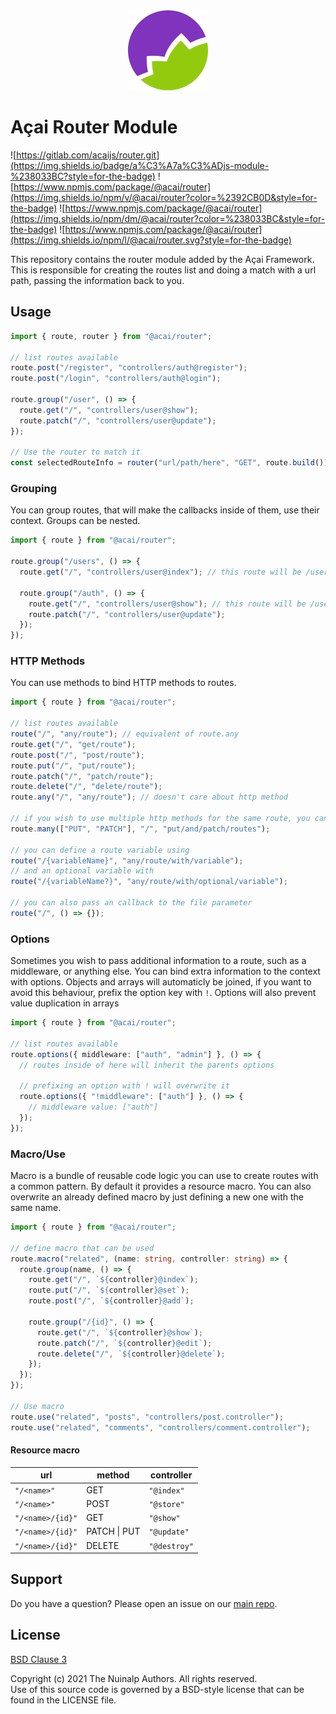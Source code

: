 <div align="center"><img src="https://github.com/AcaiJS/ref_documentation/blob/production/public/img/logo.svg" width="128"></div>

# Açai Router Module

![https://gitlab.com/acaijs/router.git](https://img.shields.io/badge/a%C3%A7a%C3%ADjs-module-%238033BC?style=for-the-badge) ![https://www.npmjs.com/package/@acai/router](https://img.shields.io/npm/v/@acai/router?color=%2392CB0D&style=for-the-badge) ![https://www.npmjs.com/package/@acai/router](https://img.shields.io/npm/dm/@acai/router?color=%238033BC&style=for-the-badge) ![https://www.npmjs.com/package/@acai/router](https://img.shields.io/npm/l/@acai/router.svg?style=for-the-badge)

This repository contains the router module added by the Açai Framework. This is responsible for creating the routes list and doing a match with a url path, passing the information back to you.

## Usage

```typescript
import { route, router } from "@acai/router";

// list routes available
route.post("/register", "controllers/auth@register");
route.post("/login", "controllers/auth@login");

route.group("/user", () => {
  route.get("/", "controllers/user@show");
  route.patch("/", "controllers/user@update");
});

// Use the router to match it
const selectedRouteInfo = router("url/path/here", "GET", route.build());
```

### Grouping

You can group routes, that will make the callbacks inside of them, use their context. Groups can be nested.

```typescript
import { route } from "@acai/router";

route.group("/users", () => {
  route.get("/", "controllers/user@index"); // this route will be /users -> controllers/user@index

  route.group("/auth", () => {
    route.get("/", "controllers/user@show"); // this route will be /users/auth -> controllers/user@show
    route.patch("/", "controllers/user@update");
  });
});
```

### HTTP Methods

You can use methods to bind HTTP methods to routes.

```typescript
import { route } from "@acai/router";

// list routes available
route("/", "any/route"); // equivalent of route.any
route.get("/", "get/route");
route.post("/", "post/route");
route.put("/", "put/route");
route.patch("/", "patch/route");
route.delete("/", "delete/route");
route.any("/", "any/route"); // doesn't care about http method

// if you wish to use multiple http methods for the same route, you can use many
route.many(["PUT", "PATCH"], "/", "put/and/patch/routes");

// you can define a route variable using
route("/{variableName}", "any/route/with/variable");
// and an optional variable with
route("/{variableName?}", "any/route/with/optional/variable");

// you can also pass an callback to the file parameter
route("/", () => {});
```

### Options

Sometimes you wish to pass additional information to a route, such as a middleware, or anything else. You can bind extra information to the context with options. Objects and arrays will automaticly be joined, if you want to avoid this behaviour, prefix the option key with `!`. Options will also prevent value duplication in arrays

```typescript
import { route } from "@acai/router";

// list routes available
route.options({ middleware: ["auth", "admin"] }, () => {
  // routes inside of here will inherit the parents options

  // prefixing an option with ! will overwrite it
  route.options({ "!middleware": ["auth"] }, () => {
    // middleware value: ["auth"]
  });
});
```

### Macro/Use

Macro is a bundle of reusable code logic you can use to create routes with a common pattern. By default it provides a resource macro. You can also overwrite an already defined macro by just defining a new one with the same name.

```typescript
import { route } from "@acai/router";

// define macro that can be used
route.macro("related", (name: string, controller: string) => {
  route.group(name, () => {
    route.get("/", `${controller}@index`);
    route.put("/", `${controller}@set`);
    route.post("/", `${controller}@add`);

    route.group("/{id}", () => {
      route.get("/", `${controller}@show`);
      route.patch("/", `${controller}@edit`);
      route.delete("/", `${controller}@delete`);
    });
  });
});

// Use macro
route.use("related", "posts", "controllers/post.controller");
route.use("related", "comments", "controllers/comment.controller");
```

#### Resource macro

| url              | method       | controller   |
| ---------------- | ------------ | ------------ |
| `"/<name>"`      | GET          | `"@index"`   |
| `"/<name>"`      | POST         | `"@store"`   |
| `"/<name>/{id}"` | GET          | `"@show"`    |
| `"/<name>/{id}"` | PATCH \| PUT | `"@update"`  |
| `"/<name>/{id}"` | DELETE       | `"@destroy"` |

## Support

Do you have a question? Please open an issue on our [main repo](https://gitlab.com/acaijs/router/issues).

## License

[BSD Clause 3](https://opensource.org/licenses/BSD-3-Clause)

Copyright (c) 2021 The Nuinalp Authors. All rights reserved.  
Use of this source code is governed by a BSD-style license that can be found in the LICENSE file.

